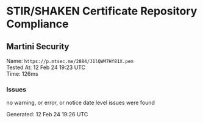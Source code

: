 # STIR/SHAKEN Certificate Repository Compliance

## Martini Security

Name: `https://p.mtsec.me/2884/J1lQWM7Hf81X.pem`\
Tested At: 12 Feb 24 19:23 UTC\
Time: 126ms

### Issues

no warning, or error, or notice date level issues were found

Generated: 12 Feb 24 19:26 UTC